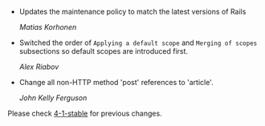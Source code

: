 *   Updates the maintenance policy to match the latest versions of Rails

    *Matias Korhonen*

*   Switched the order of `Applying a default scope` and `Merging of scopes` subsections so default scopes are introduced first.

    *Alex Riabov*

*   Change all non-HTTP method 'post' references to 'article'.

    *John Kelly Ferguson*

Please check [4-1-stable](https://github.com/rails/rails/blob/4-1-stable/guides/CHANGELOG.md) for previous changes.
